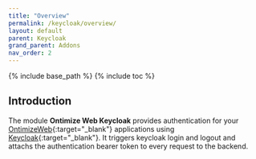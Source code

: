 ```yaml
---
title: "Overview"
permalink: /keycloak/overview/
layout: default
parent: Keycloak
grand_parent: Addons
nav_order: 2
---
```


{% include base_path %}
{% include toc %}

## Introduction

The module **Ontimize Web Keycloak** provides authentication for your [OntimizeWeb](https://github.com/OntimizeWeb/ontimize-web-ngx/tree/main.15.x){:target="_blank"} applications using [Keycloak](https://www.keycloak.org/){:target="_blank"}. It triggers keycloak login and logout and attachs the authentication bearer token to every request to the backend.
